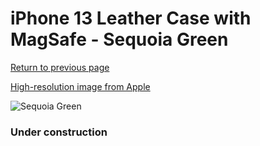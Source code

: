 # iPhone 13 Leather Case with MagSafe - Sequoia Green

[Return to previous page](/iphone_13)

[High-resolution image from Apple](https://store.storeimages.cdn-apple.com/8756/as-images.apple.com/is/MM173?wid=4500&hei=4500&fmt=png)

<div style="width: 384px"><img src="/everypreview/MM173.png" alt="Sequoia Green"></div>

### Under construction
